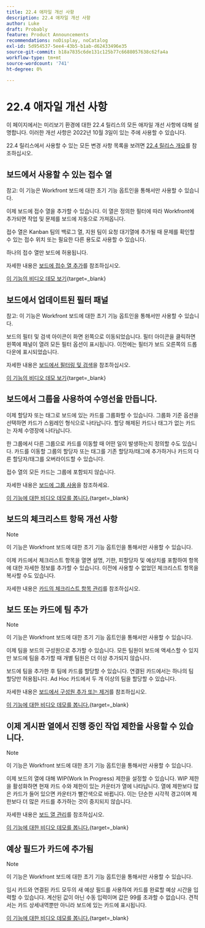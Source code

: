 ```yaml
---
title: 22.4 애자일 개선 사항
description: 22.4 애자일 개선 사항
author: Luke
draft: Probably
feature: Product Announcements
recommendations: noDisplay, noCatalog
exl-id: 5d954537-5ee4-43b5-b1ab-d62433496e35
source-git-commit: b18a7835c6de131c125b77c6688057638c62fa4a
workflow-type: tm+mt
source-wordcount: '741'
ht-degree: 0%

---
```


# 22.4 애자일 개선 사항

이 페이지에서는 미리보기 환경에 대한 22.4 릴리스의 모든 애자일 개선 사항에 대해 설명합니다. 이러한 개선 사항은 2022년 10월 3일이 있는 주에 사용할 수 있습니다.

22.4 릴리스에서 사용할 수 있는 모든 변경 사항 목록을 보려면 [22.4 릴리스 개요](/help/quicksilver/product-announcements/product-releases/22.4-release-activity/22-4-release-overview.md)를 참조하십시오.

## 보드에서 사용할 수 있는 접수 열

참고: 이 기능은 Workfront 보드에 대한 초기 기능 옵트인을 통해서만 사용할 수 있습니다.

이제 보드에 접수 열을 추가할 수 있습니다. 이 열은 정의한 필터에 따라 Workfront에 추가되면 작업 및 문제를 보드에 자동으로 가져옵니다.

접수 열은 Kanban 팀의 백로그 열, 지원 팀이 요청 대기열에 추가될 때 문제를 확인할 수 있는 접수 위치 또는 필요한 다른 용도로 사용할 수 있습니다.

하나의 접수 열만 보드에 허용됩니다.

자세한 내용은 [보드에 접수 열 추가](/help/quicksilver/agile/use-boards-agile-planning-tools/add-intake-column-to-board.md)를 참조하십시오.

[이 기능의 비디오 데모 보기](https://video.tv.adobe.com/v/3412867/){target=_blank}

## 보드에서 업데이트된 필터 패널

참고: 이 기능은 Workfront 보드에 대한 초기 기능 옵트인을 통해서만 사용할 수 있습니다.

보드의 필터 및 검색 아이콘이 화면 왼쪽으로 이동되었습니다. 필터 아이콘을 클릭하면 왼쪽에 패널이 열려 모든 필터 옵션이 표시됩니다. 이전에는 필터가 보드 오른쪽의 드롭다운에 표시되었습니다.

자세한 내용은 [보드에서 필터링 및 검색](/help/quicksilver/agile/get-started-with-boards/filter-search-in-board.md)을 참조하십시오.

[이 기능의 비디오 데모 보기](https://video.tv.adobe.com/v/3412868/){target=_blank}

## 보드에서 그룹을 사용하여 수영선을 만듭니다.

이제 할당자 또는 태그로 보드에 있는 카드를 그룹화할 수 있습니다. 그룹화 기준 옵션을 선택하면 카드가 스윔레인 형식으로 나타납니다. 할당 해제된 카드나 태그가 없는 카드는 자체 수영장에 나타납니다.

한 그룹에서 다른 그룹으로 카드를 이동할 때 어떤 일이 발생하는지 정의할 수도 있습니다. 카드를 이동할 그룹의 할당자 또는 태그를 기존 할당자/태그에 추가하거나 카드의 다른 할당자/태그를 오버라이드할 수 있습니다.

접수 열의 모든 카드는 그룹에 포함되지 않습니다.

자세한 내용은 [보드에 그룹 사용](/help/quicksilver/agile/use-boards-agile-planning-tools/group-cards-on-board.md)을 참조하세요.

[이 기능에 대한 비디오 데모를 봅니다.](https://video.tv.adobe.com/v/3412869/){target=_blank}

## 보드의 체크리스트 항목 개선 사항

>[!NOTE]
>
>이 기능은 Workfront 보드에 대한 초기 기능 옵트인을 통해서만 사용할 수 있습니다.

이제 카드에서 체크리스트 항목을 열면 설명, 기한, 피할당자 및 예상치를 포함하여 항목에 대한 자세한 정보를 추가할 수 있습니다. 이전에 사용할 수 없었던 체크리스트 항목을 복사할 수도 있습니다.

자세한 내용은 [카드의 체크리스트 항목 관리](/help/quicksilver/agile/get-started-with-boards/manage-checklist-items.md)를 참조하십시오.

## 보드 또는 카드에 팀 추가

>[!NOTE]
>
>이 기능은 Workfront 보드에 대한 초기 기능 옵트인을 통해서만 사용할 수 있습니다.

이제 팀을 보드의 구성원으로 추가할 수 있습니다. 모든 팀원이 보드에 액세스할 수 있지만 보드에 팀을 추가할 때 개별 팀원은 더 이상 추가되지 않습니다.

보드에 팀을 추가한 후 팀에 카드를 할당할 수 있습니다. 연결된 카드에서는 하나의 팀 할당만 허용됩니다. Ad Hoc 카드에서 두 개 이상의 팀을 할당할 수 있습니다.

자세한 내용은 [보드에서 구성원 추가 또는 제거](/help/quicksilver/agile/get-started-with-boards/add-members-to-board.md)를 참조하십시오.

[이 기능에 대한 비디오 데모를 봅니다.](https://video.tv.adobe.com/v/3412870/){target=_blank}

## 이제 게시판 열에서 진행 중인 작업 제한을 사용할 수 있습니다.

>[!NOTE]
>
>이 기능은 Workfront 보드에 대한 초기 기능 옵트인을 통해서만 사용할 수 있습니다.

이제 보드의 열에 대해 WIP(Work In Progress) 제한을 설정할 수 있습니다. WIP 제한을 활성화하면 현재 카드 수와 제한이 있는 카운터가 열에 나타납니다. 열에 제한보다 많은 카드가 들어 있으면 카운터가 빨간색으로 바뀝니다. 이는 단순한 시각적 경고이며 제한보다 더 많은 카드를 추가하는 것이 중지되지 않습니다.

자세한 내용은 [보드 열 관리](/help/quicksilver/agile/get-started-with-boards/manage-board-columns.md)를 참조하십시오.

[이 기능에 대한 비디오 데모를 봅니다.](https://video.tv.adobe.com/v/3412871/){target=_blank}

## 예상 필드가 카드에 추가됨

>[!NOTE]
>
>이 기능은 Workfront 보드에 대한 초기 기능 옵트인을 통해서만 사용할 수 있습니다.

임시 카드와 연결된 카드 모두의 새 예상 필드를 사용하여 카드를 완료할 예상 시간을 입력할 수 있습니다. 계산된 값이 아닌 수동 입력이며 값은 99를 초과할 수 없습니다. 견적서는 카드 상세내역뿐만 아니라 보드에 있는 카드에 표시됩니다.

[이 기능에 대한 비디오 데모를 봅니다.](https://video.tv.adobe.com/v/3412872/){target=_blank}
